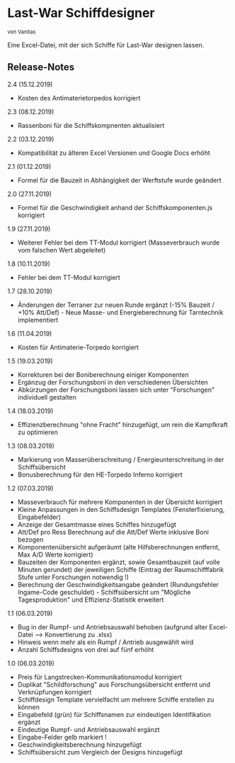 # Last-War Schiffdesigner
<sub>von Vanitas</sub>

Eine Excel-Datei, mit der sich Schiffe für Last-War designen lassen.

## Release-Notes

2.4 (15.12.2019)

 - Kosten des Antimaterietorpedos korrigiert

2.3 (08.12.2019)

 - Rassenboni für die Schiffskompnenten aktualisiert

2.2 (03.12.2019)

 - Kompatibilität zu älteren Excel Versionen und Google Docs erhöht

2.1 (01.12.2019)

 - Formel für die Bauzeit in Abhängigkeit der Werftstufe wurde geändert

2.0 (27.11.2019)

 - Formel für die Geschwindigkeit anhand der Schiffskomponenten.js korrigiert

1.9 (27.11.2019)

 - Weiterer Fehler bei dem TT-Modul korrigiert (Masseverbrauch wurde vom falschen Wert abgeleitet)

1.8 (10.11.2019)

 - Fehler bei dem TT-Modul korrigiert

1.7 (28.10.2019)

 - Änderungen der Terraner zur neuen Runde ergänzt (-15% Bauzeit / +10% Att/Def) - Neue Masse- und Energieberechnung für Tarntechnik implementiert

1.6 (11.04.2019)

 - Kosten für Antimaterie-Torpedo korrigiert

1.5 (19.03.2019)
 - Korrekturen bei der Boniberechnung einiger Komponenten
 - Ergänzug der Forschungsboni in den verschiedenen Übersichten
 - Abkürzungen der Forschungsboni lassen sich unter "Forschungen" individuell gestalten

1.4 (18.03.2019)

 - Effizienzberechnung "ohne Fracht" hinzugefügt, um rein die Kampfkraft zu optimieren

1.3 (08.03.2019)

 - Markierung von Masserüberschreitung / Energieunterschreitung in der Schiffsübersicht
 - Bonusberechnung für den HE-Torpedo Inferno korrigiert

1.2 (07.03.2019)

 - Masseverbrauch für mehrere Komponenten in der Übersicht korrigiert
 - Kleine Anpassungen in den Schiffsdesign Templates (Fensterfixierung, Eingabefelder)
 - Anzeige der Gesamtmasse eines Schiffes hinzugefügt
 - Att/Def pro Ress Berechnung auf die Att/Def Werte inklusive Boni bezogen
 - Komponentenübersicht aufgeräumt (alte Hilfsberechnungen entfernt, Max A/D Werte korrigiert)
 - Bauzeiten der Komponenten ergänzt, sowie Gesamtbauzeit (auf volle Minuten gerundet) der jeweiligen Schiffe (Eintrag der Raumschifffabrik Stufe unter Forschungen notwendig !)
 - Berechnung der Geschwindigkeitsangabe geändert (Rundungsfehler Ingame-Code geschuldet) - Schiffsübersicht um "Mögliche Tagesproduktion" und Effizienz-Statistik erweitert

1.1 (06.03.2019)

 - Bug in der Rumpf- und Antriebsauswahl behoben (aufgrund alter Excel-Datei --> Konvertierung zu .xlsx)
 - Hinweis wenn mehr als ein Rumpf / Antrieb ausgewählt wird
 - Anzahl Schiffsdesigns von drei auf fünf erhöht

1.0  (06.03.2019)

 - Preis für Langstrecken-Kommunikationsmodul korrigiert
 - Duplikat "Schildforschung" aus Forschungsübersicht entfernt und Verknüpfungen korrigiert
 - Schiffdesign Template vervielfacht um mehrere Schiffe erstellen zu können
 - Eingabefeld (grün) für Schiffsnamen zur eindeutigen Identifikation ergänzt
 - Eindeutige Rumpf- und Antriebsauswahl ergänzt
 - Eingabe-Felder gelb markiert !
 - Geschwindigkeitsberechnung hinzugefügt
 - Schiffsübersicht zum Vergleich der Designs hinzugefügt

